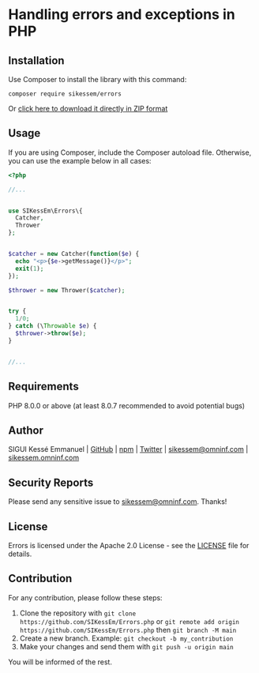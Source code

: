 # Handling errors and exceptions in PHP


## Installation

Use Composer to install the library with this command:

`composer require sikessem/errors`

Or [click here to download it directly in ZIP format ](https://github.com/SIKessEm/Errors.php/archive/refs/heads/main.zip)


## Usage

If you are using Composer, include the Composer autoload file.
Otherwise, you can use the example below in all cases:

```php
<?php

//...


use SIKessEm\Errors\{
  Catcher,
  Thrower
};


$catcher = new Catcher(function($e) {
  echo "<p>{$e->getMessage()}</p>";
  exit(1);
});

$thrower = new Thrower($catcher);


try {
  1/0;
} catch (\Throwable $e) {
  $thrower->throw($e);
}


//...
```


## Requirements

PHP 8.0.0 or above (at least 8.0.7 recommended to avoid potential bugs)


## Author

SIGUI Kessé Emmanuel | [GitHub](https://github.com/SIKessEm) | [npm](https://npmjs.org/~sikessem) | [Twitter](https://twitter.com/SIKessEm_tweets) | [sikessem@omninf.com](mailto:sikessem@omninf.com) | [sikessem.omninf.com](https://sikessem.omninf.com)


## Security Reports

Please send any sensitive issue to [sikessem@omninf.com](mailto:sikessem@omninf.com). Thanks!


## License
Errors is licensed under the Apache 2.0 License - see the [LICENSE](./LICENSE) file for details.


## Contribution

For any contribution, please follow these steps:

1. Clone the repository with `git clone https://github.com/SIKessEm/Errors.php` or `git remote add origin https://github.com/SIKessEm/Errors.php` then `git branch -M main`
2. Create a new branch. Example: `git checkout -b my_contribution`
3. Make your changes and send them with `git push -u origin main`

You will be informed of the rest.
